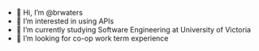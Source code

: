 - 👋 Hi, I’m @brwaters
- 👀 I’m interested in using APIs
- 🌱 I’m currently studying Software Engineering at University of Victoria
- 💞️ I’m looking for co-op work term experience

<!---
brwaters/brwaters is a ✨ special ✨ repository because its `README.md` (this file) appears on your GitHub profile.
You can click the Preview link to take a look at your changes.
--->
